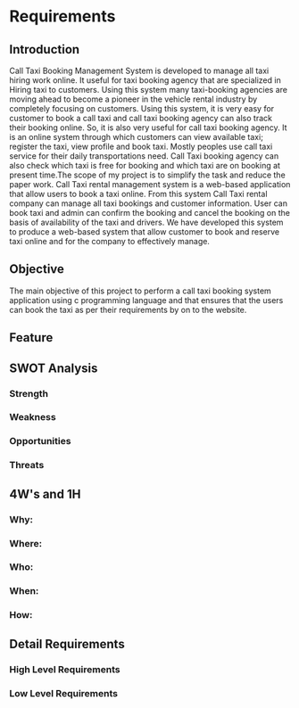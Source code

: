 # Requirements
## Introduction
Call Taxi Booking Management System is developed to manage all taxi hiring work online. It useful for taxi booking agency that are specialized in Hiring taxi to customers. Using this system many taxi-booking agencies are moving ahead to become a pioneer in the vehicle rental industry by completely focusing on customers. Using this system, it is very easy for customer to book a call taxi and call taxi booking agency can also track their booking online. So, it is also very useful for call taxi booking agency. It is an online system through which customers can view available taxi; register the taxi, view profile and book taxi. Mostly peoples use call taxi service for their daily transportations need. Call Taxi booking agency can also check which taxi is free for booking and which taxi are on booking at present time.The scope of my project is to simplify the task and reduce the paper work. Call Taxi rental management system is a web-based application that allow users to book a taxi online. From this system Call Taxi rental company can manage all taxi bookings and customer information. User can book taxi and admin can confirm the booking and cancel the booking on the basis of availability of the taxi and drivers. We have developed this system to produce a web-based system that allow customer to book and reserve taxi online and for the company to effectively manage.
## Objective
The main objective of this project to perform a call taxi booking system application using c programming language and that ensures that the users can book the taxi as per their requirements by on to the website.

## Feature
## SWOT Analysis
### Strength
### Weakness
### Opportunities
### Threats
## 4W's and 1H
### Why:
### Where:
### Who:
### When:
### How:
## Detail Requirements
### High Level Requirements
### Low Level Requirements

